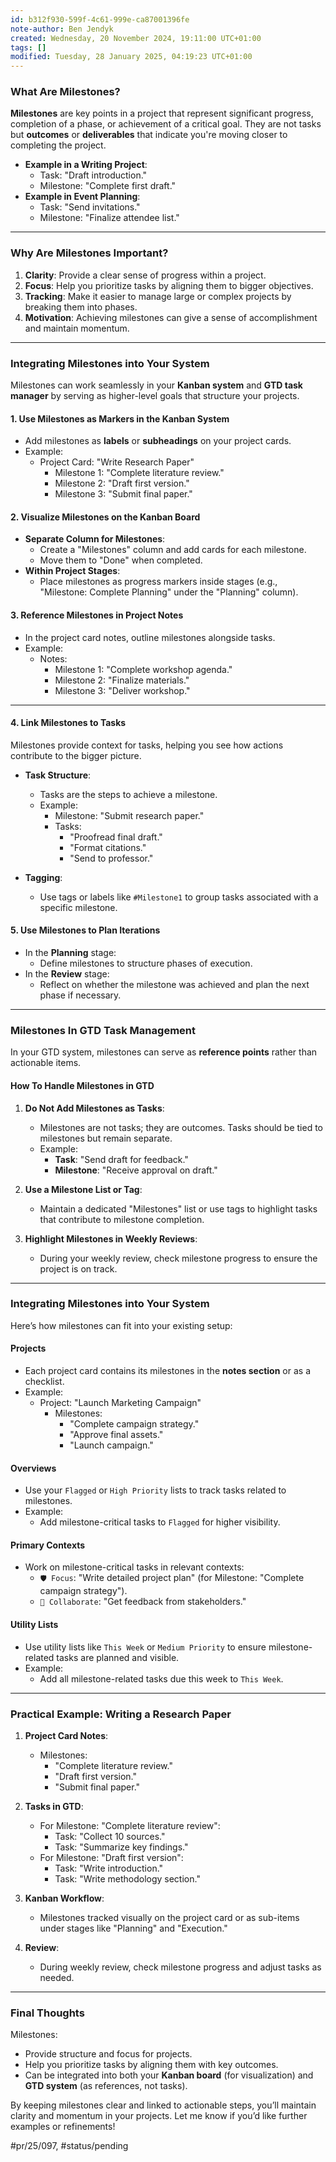 ```yaml
---
id: b312f930-599f-4c61-999e-ca87001396fe
note-author: Ben Jendyk
created: Wednesday, 20 November 2024, 19:11:00 UTC+01:00
tags: []
modified: Tuesday, 28 January 2025, 04:19:23 UTC+01:00
---
```


### **What Are Milestones?**

**Milestones** are key points in a project that represent significant progress, completion of a phase, or achievement of a critical goal. They are not tasks but **outcomes** or **deliverables** that indicate you're moving closer to completing the project.

- **Example in a Writing Project**:
  - Task: "Draft introduction."
  - Milestone: "Complete first draft."
- **Example in Event Planning**:
  - Task: "Send invitations."
  - Milestone: "Finalize attendee list."

---

### **Why Are Milestones Important?**

1. **Clarity**: Provide a clear sense of progress within a project.
2. **Focus**: Help you prioritize tasks by aligning them to bigger objectives.
3. **Tracking**: Make it easier to manage large or complex projects by breaking them into phases.
4. **Motivation**: Achieving milestones can give a sense of accomplishment and maintain momentum.

---

### **Integrating Milestones into Your System**

Milestones can work seamlessly in your **Kanban system** and **GTD task manager** by serving as higher-level goals that structure your projects.

#### **1. Use Milestones as Markers in the Kanban System**

- Add milestones as **labels** or **subheadings** on your project cards.
- Example:
  - Project Card: "Write Research Paper"
	 - Milestone 1: "Complete literature review."
	 - Milestone 2: "Draft first version."
	 - Milestone 3: "Submit final paper."

#### **2. Visualize Milestones on the Kanban Board**

- **Separate Column for Milestones**:
  - Create a "Milestones" column and add cards for each milestone.
  - Move them to "Done" when completed.
- **Within Project Stages**:
  - Place milestones as progress markers inside stages (e.g., "Milestone: Complete Planning" under the "Planning" column).

#### **3. Reference Milestones in Project Notes**

- In the project card notes, outline milestones alongside tasks.
- Example:
  - Notes:
	 - Milestone 1: "Complete workshop agenda."
	 - Milestone 2: "Finalize materials."
	 - Milestone 3: "Deliver workshop."

---

#### **4. Link Milestones to Tasks**

Milestones provide context for tasks, helping you see how actions contribute to the bigger picture.

- **Task Structure**:
  - Tasks are the steps to achieve a milestone.
  - Example:
	 - Milestone: "Submit research paper."
	 - Tasks:
		- "Proofread final draft."
		- "Format citations."
		- "Send to professor."

- **Tagging**:
  - Use tags or labels like `#Milestone1` to group tasks associated with a specific milestone.

#### **5. Use Milestones to Plan Iterations**

- In the **Planning** stage:
  - Define milestones to structure phases of execution.
- In the **Review** stage:
  - Reflect on whether the milestone was achieved and plan the next phase if necessary.

---

### **Milestones In GTD Task Management**

In your GTD system, milestones can serve as **reference points** rather than actionable items.

#### **How To Handle Milestones in GTD**

1. **Do Not Add Milestones as Tasks**:
	- Milestones are not tasks; they are outcomes. Tasks should be tied to milestones but remain separate.
	- Example:
	  - **Task**: "Send draft for feedback."
	  - **Milestone**: "Receive approval on draft."

2. **Use a Milestone List or Tag**:
	- Maintain a dedicated "Milestones" list or use tags to highlight tasks that contribute to milestone completion.

3. **Highlight Milestones in Weekly Reviews**:
	- During your weekly review, check milestone progress to ensure the project is on track.

---

### **Integrating Milestones into Your System**

Here’s how milestones can fit into your existing setup:

#### **Projects**

- Each project card contains its milestones in the **notes section** or as a checklist.
- Example:
  - Project: "Launch Marketing Campaign"
	 - Milestones:
		- "Complete campaign strategy."
		- "Approve final assets."
		- "Launch campaign."

#### **Overviews**

- Use your `Flagged` or `High Priority` lists to track tasks related to milestones.
- Example:
  - Add milestone-critical tasks to `Flagged` for higher visibility.

#### **Primary Contexts**

- Work on milestone-critical tasks in relevant contexts:
  - `🛡️ Focus`: "Write detailed project plan" (for Milestone: "Complete campaign strategy").
  - `🤝 Collaborate`: "Get feedback from stakeholders."

#### **Utility Lists**

- Use utility lists like `This Week` or `Medium Priority` to ensure milestone-related tasks are planned and visible.
- Example:
  - Add all milestone-related tasks due this week to `This Week`.

---

### **Practical Example: Writing a Research Paper**

1. **Project Card Notes**:
	- Milestones:
	  - "Complete literature review."
	  - "Draft first version."
	  - "Submit final paper."

2. **Tasks in GTD**:
	- For Milestone: "Complete literature review":
	  - Task: "Collect 10 sources."
	  - Task: "Summarize key findings."
	- For Milestone: "Draft first version":
	  - Task: "Write introduction."
	  - Task: "Write methodology section."

3. **Kanban Workflow**:
	- Milestones tracked visually on the project card or as sub-items under stages like "Planning" and "Execution."

4. **Review**:
	- During weekly review, check milestone progress and adjust tasks as needed.

---

### **Final Thoughts**

Milestones:
- Provide structure and focus for projects.
- Help you prioritize tasks by aligning them with key outcomes.
- Can be integrated into both your **Kanban board** (for visualization) and **GTD system** (as references, not tasks).

By keeping milestones clear and linked to actionable steps, you’ll maintain clarity and momentum in your projects. Let me know if you’d like further examples or refinements!


#pr/25/097, #status/pending